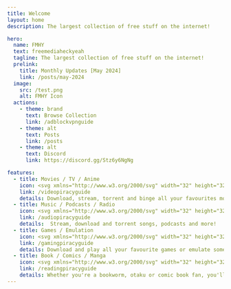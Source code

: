 ```yaml
---
title: Welcome
layout: home
description: The largest collection of free stuff on the internet!

hero:
  name: FMHY
  text: freemediaheckyeah
  tagline: The largest collection of free stuff on the internet!
  prelink:
    title: Monthly Updates [May 2024]
    link: /posts/may-2024
  image:
    src: /test.png
    alt: FMHY Icon
  actions:
    - theme: brand
      text: Browse Collection
      link: /adblockvpnguide
    - theme: alt
      text: Posts
      link: /posts
    - theme: alt
      text: Discord
      link: https://discord.gg/Stz6y6NgNg

features:
  - title: Movies / TV / Anime
    icon: <svg xmlns="http://www.w3.org/2000/svg" width="32" height="32" viewBox="0 0 24 24"><g fill="none" stroke="#7aa2f7" stroke-linecap="round" stroke-linejoin="round" stroke-width="2"><rect width="20" height="15" x="2" y="7" rx="2" ry="2"/><path d="m17 2l-5 5l-5-5"/></g></svg>
    link: /videopiracyguide
    details: Download, stream, torrent and binge all your favourites movies or shows!
  - title: Music / Podcasts / Radio
    icon: <svg xmlns="http://www.w3.org/2000/svg" width="32" height="32" viewBox="0 0 24 24"><g fill="none" stroke="#ad7fa8" stroke-linecap="round" stroke-linejoin="round" stroke-width="2"><path d="M9 18V5l12-2v13M9 9l12-2"/><circle cx="6" cy="18" r="3"/><circle cx="18" cy="16" r="3"/></g></svg>
    link: /audiopiracyguide
    details:  Stream, download and torrent songs, podcasts and more!
  - title: Games / Emulation
    icon: <svg xmlns="http://www.w3.org/2000/svg" width="32" height="32" viewBox="0 0 24 24"><g fill="none" stroke="#73d216" stroke-linecap="round" stroke-linejoin="round" stroke-width="2"><path d="M6 12h4m-2-2v4m7-1h.01M18 11h.01"/><rect width="20" height="12" x="2" y="6" rx="2"/></g></svg>
    link: /gamingpiracyguide
    details: Download and play all your favourite games or emulate some old but gold ones!
  - title: Book / Comics / Manga
    icon: <svg xmlns="http://www.w3.org/2000/svg" width="32" height="32" viewBox="0 0 24 24"><g fill="none" stroke="#fcaf3e" stroke-linecap="round" stroke-linejoin="round" stroke-width="2"><path d="M8 3H2v15h7c1.7 0 3 1.3 3 3V7c0-2.2-1.8-4-4-4m8 9l2 2l4-4"/><path d="M22 6V3h-6c-2.2 0-4 1.8-4 4v14c0-1.7 1.3-3 3-3h7v-2.3"/></g></svg>
    link: /readingpiracyguide
    details: Whether you're a bookworm, otaku or comic book fan, you'll be able to find your favourite pieces of literature here for free!
---
```

